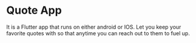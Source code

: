 
# Quote App

It is a Flutter app that runs on either android or IOS. Let you keep your favorite quotes with so that anytime you can reach out to them to fuel up.
